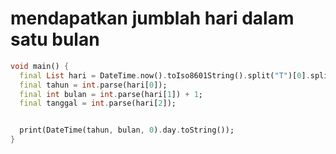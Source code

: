 # mendapatkan jumblah hari dalam satu bulan

```dart
void main() {
  final List hari = DateTime.now().toIso8601String().split("T")[0].split("-");
  final tahun = int.parse(hari[0]);
  final int bulan = int.parse(hari[1]) + 1;
  final tanggal = int.parse(hari[2]);


  print(DateTime(tahun, bulan, 0).day.toString());
}
```
